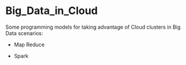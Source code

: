 # Big_Data_in_Cloud
Some programming models for taking advantage of Cloud clusters in Big Data scenarios:

* Map Reduce

* Spark
